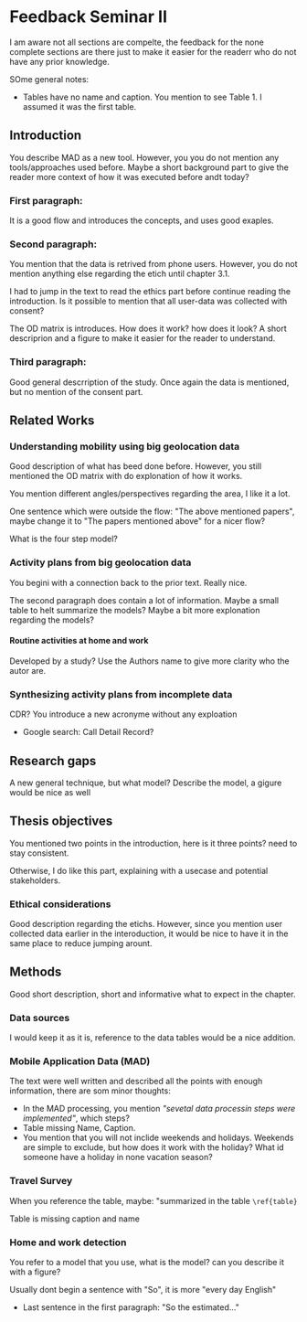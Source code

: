 # Feedback Seminar II

I am aware not all sections are compelte, the feedback for the none complete sections are there just to make it easier for the readerr who do not have any prior knowledge.

SOme general notes:
- Tables have no name and caption. You mention to see Table 1. I assumed it was the first table. 

## Introduction
You describe MAD as a new tool. However, you you do not mention any tools/approaches used before. Maybe a short background part to give the reader more context of how it was executed before andt today?

### First paragraph:
It is a good flow and introduces the concepts, and uses good exaples. 

### Second paragraph:
You mention that the data is retrived from phone users. However, you do not mention anything else regarding the etich until chapter 3.1. 

I had to jump in the text to read the ethics part before continue reading the introduction. Is it possible to mention that all user-data was collected with consent?

The OD matrix is introduces. How does it work? how does it look? A short descriprion and a figure to make it easier for the reader to understand.

### Third paragraph:
Good general descrription of the study. Once again the data is mentioned, but no mention of the consent part.

## Related Works

### Understanding mobility using big geolocation data
Good description of what has beed done before. However, you still mentioned the OD matrix with do explonation of how it works. 

You mention different angles/perspectives regarding the area, I like it a lot. 

One sentence which were outside the flow: "The above mentioned papers", maybe change it to "The papers mentioned above" for a nicer flow?

What is the four step model? 

### Activity plans from big geolocation data
You begini with a connection back to the prior text. Really nice.

The second paragraph does contain a lot of information. Maybe a small table to helt summarize the models? Maybe a bit more explonation regarding the models?

#### Routine activities at home and work
Developed by a study? Use the Authors name to give more clarity who the autor are.

### Synthesizing activity plans from incomplete data
CDR? You introduce a new acronyme without any exploation
- Google search: Call Detail Record?

## Research gaps
A new general technique, but what model? Describe the model, a gigure would be nice as well

## Thesis objectives
You mentioned two points in the introduction, here is it three points? need to stay consistent.

Otherwise, I do like this part, explaining with a usecase and potential stakeholders.

### Ethical considerations
Good description regarding the etichs. However, since you mention user collected data earlier in the interoduction, it would be nice to have it in the same place to reduce jumping arount.

## Methods
Good short description, short and informative what to expect in the chapter.

### Data sources
I would keep it as it is, reference to the data tables would be a nice addition.

### Mobile Application Data (MAD)
The text were well written and described all the points with enough information, there are som minor thoughts:
- In the MAD processing, you mention *"sevetal data processin steps were implemented"*, which steps?
- Table missing Name, Caption.
- You mention that you will not inclide weekends and holidays. Weekends are simple to exclude, but how does it work with the holiday? What id someone have a holiday in none vacation season?

### Travel Survey
When you reference the table, maybe: "summarized in the table ```\ref{table}```

Table is missing caption and name

### Home and work detection
You refer to a model that you use, what is the model? can you describe it with a figure?

Usually dont begin a sentence with "So", it is more "every day English"
- Last sentence in the first paragraph: "So the estimated..."









